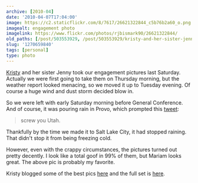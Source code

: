```yaml
---
archive: [2010-04]
date: '2010-04-07T17:04:00'
image: https://c2.staticflickr.com/8/7617/26621322844_c5b76b2a60_o.png
imagealt: engagement photo
imagelink: https://www.flickr.com/photos/rjbismark90/26621322844/
old_paths: [/post/503553929, /post/503553929/kristy-and-her-sister-jenny-took-our-engagement]
slug: '1270659840'
tags: [personal]
type: photo
---
```


[Kristy][2] and her sister Jenny took our engagement pictures last
Saturday.  Actually we were first going to take them on Thursday morning,
but the weather report looked menacing, so we moved it up to Tuesday
evening.  Of course a huge wind and dust storm decided blow in.

So we were left with early Saturday morning before General Conference.
And of course, it was pouring rain in Provo, which prompted this
[tweet][3]:

> screw you Utah.

Thankfully by the time we made it to Salt Lake City, it had stopped
raining.  That didn't stop it from being freezing cold.

However, even with the crappy circumstances, the pictures turned out
pretty decently.  I look like a total goof in 99% of them, but Mariam
looks great.  The above pic is probably my favorite.

Kristy blogged some of the best pics [here][4] and the full set is
[here][5].

[2]: http://www.chillygator.blogspot.com/
[3]: http://twitter.com/bismark/status/11531877284
[4]: http://chillygator.blogspot.com/2010/04/ryan-and-mariam-engagements.html
[5]: http://greenhillsphotography.smugmug.com/Weddings/Engagements/RyanandMariam/
